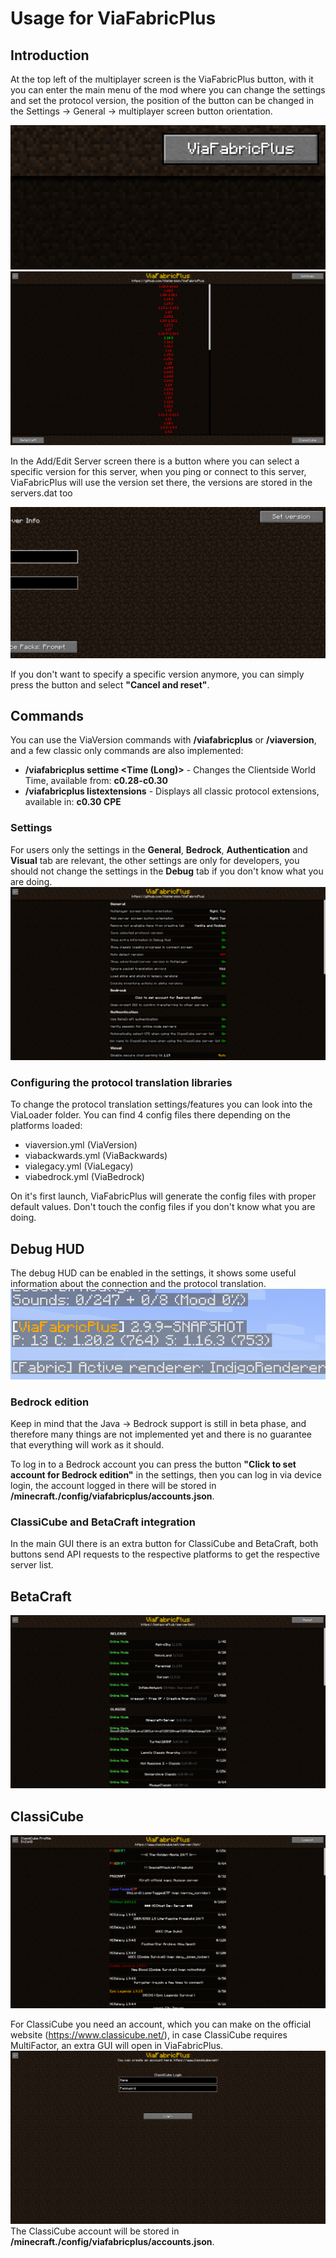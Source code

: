 # Usage for ViaFabricPlus

## Introduction
At the top left of the multiplayer screen is the ViaFabricPlus button, with it you can enter the main menu of the mod 
where you can change the settings and set the protocol version, the position of the button can be changed in the
Settings -> General -> multiplayer screen button orientation.

![](preview/multiplayer.png)
![](preview/protocol.png)

In the Add/Edit Server screen there is a button where you can select a specific version for this server, when you ping or connect to this server, 
ViaFabricPlus will use the version set there, the versions are stored in the servers.dat too

![](preview/force.png)

If you don't want to specify a specific version anymore, you can simply press the button and select **"Cancel and reset"**.

## Commands
You can use the ViaVersion commands with **/viafabricplus** or **/viaversion**, and a few classic only commands are also implemented:
- **/viafabricplus settime <Time (Long)>** - Changes the Clientside World Time, available from: **c0.28-c0.30**
- **/viafabricplus listextensions** - Displays all classic protocol extensions, available in: **c0.30 CPE**

### Settings<br>
For users only the settings in the **General**, **Bedrock**, **Authentication** and **Visual** tab are relevant, the other settings are only for developers, you should not change the settings in the **Debug** tab if you don't know what you are doing.
![](preview/settings.png)

### Configuring the protocol translation libraries
To change the protocol translation settings/features you can look into the ViaLoader folder. You can find 4 config files there depending on the platforms loaded:

- viaversion.yml (ViaVersion)
- viabackwards.yml (ViaBackwards)
- vialegacy.yml (ViaLegacy)
- viabedrock.yml (ViaBedrock)

On it's first launch, ViaFabricPlus will generate the config files with proper default values. Don't touch the config files if you don't know what you are doing.

## Debug HUD
The debug HUD can be enabled in the settings, it shows some useful information about the connection and the protocol translation.
![](preview/debug_hud.png)

### Bedrock edition
Keep in mind that the Java -> Bedrock support is still in beta phase, and therefore many things are not implemented
yet and there is no guarantee that everything will work as it should.

To log in to a Bedrock account you can press the button **"Click to set account for Bedrock edition"** in the settings,
then you can log in via device login, the account logged in there will be stored in **/minecraft./config/viafabricplus/accounts.json**.

### ClassiCube and BetaCraft integration
In the main GUI there is an extra button for ClassiCube and BetaCraft, both buttons send API requests to the respective platforms to get the respective server list.
## BetaCraft
![](preview/betacraft.png)

## ClassiCube
![](preview/classicube.png)

For ClassiCube you need an account, which you can make on the official website (https://www.classicube.net/), in case ClassiCube requires MultiFactor, an extra GUI will open in ViaFabricPlus.
![](preview/classicube_login.png)
The ClassiCube account will be stored in **/minecraft./config/viafabricplus/accounts.json**.
